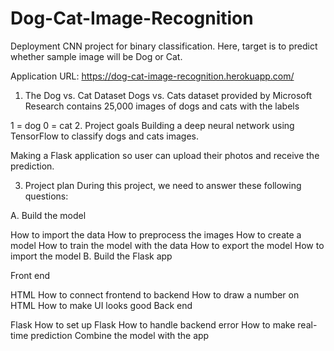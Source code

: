 # Dog-Cat-Image-Recognition
Deployment CNN project for binary classification. Here, target is to predict whether sample image will be Dog or Cat.

Application URL: https://dog-cat-image-recognition.herokuapp.com/

1. The Dog vs. Cat Dataset
Dogs vs. Cats dataset provided by Microsoft Research contains 25,000 images of dogs and cats with the labels

1 = dog
0 = cat
2. Project goals
Building a deep neural network using TensorFlow to classify dogs and cats images.

Making a Flask application so user can upload their photos and receive the prediction.

3. Project plan
During this project, we need to answer these following questions:

A. Build the model

How to import the data
How to preprocess the images
How to create a model
How to train the model with the data
How to export the model
How to import the model
B. Build the Flask app

Front end

HTML
How to connect frontend to backend
How to draw a number on HTML
How to make UI looks good
Back end

Flask
How to set up Flask
How to handle backend error
How to make real-time prediction
Combine the model with the app
